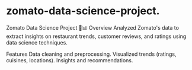 # zomato-data-science-project.
Zomato Data Science Project 🍴📊
Overview
Analyzed Zomato's data to extract insights on restaurant trends, customer reviews, and ratings using data science techniques.

Features
Data cleaning and preprocessing.
Visualized trends (ratings, cuisines, locations).
Insights and recommendations.

